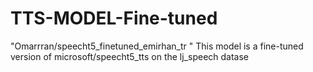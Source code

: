 # TTS-MODEL-Fine-tuned
"Omarrran/speecht5_finetuned_emirhan_tr " This model is a fine-tuned version of microsoft/speecht5_tts on the lj_speech datase
